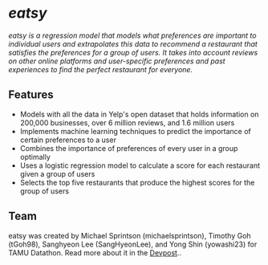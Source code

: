 # *eatsy*

*eatsy is a regression model that models what preferences are important to individual users and extrapolates this data to recommend a restaurant that satisfies the preferences for a group of users. It takes into account reviews on other online platforms and user-specific preferences and past experiences to find the perfect restaurant for everyone.* 

## Features
* Models with all the data in Yelp's open dataset that holds information on 200,000 businesses, over 6 million reviews, and 1.6 million users
* Implements machine learning techniques to predict the importance of certain preferences to a user
* Combines the importance of preferences of every user in a group optimally
* Uses a logistic regression model to calculate a score for each restaurant given a group of users
* Selects the top five restaurants that produce the highest scores for the group of users

## Team
eatsy was created by Michael Sprintson (michaelsprintson), Timothy Goh (tGoh98), Sanghyeon Lee (SangHyeonLee), and Yong Shin (yowashi23) for TAMU Datathon. Read more about it in the [Devpost](https://devpost.com/software/eatsy)..
